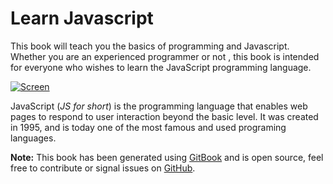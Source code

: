 Learn Javascript
======

This book will teach you the basics of programming and Javascript. Whether you are an experienced programmer or not
, this book is intended for everyone who wishes to learn the JavaScript programming language.

[![Screen](https://raw.github.com/GitbookIO/javascript/master/assets/intro.png)](https://raw.github.com/GitbookIO/javascript/master/assets/intro.png)

JavaScript (*JS for short*) is the programming language that enables web pages to respond to user
interaction beyond the basic level. It was created in 1995, and is today one of the most famous and used
 programing languages.


**Note:** This book has been generated using [GitBook](http://www.gitbook.io) and is open source,
feel free to contribute or signal issues on [GitHub](https://github.com/GitbookIO/javascript).

